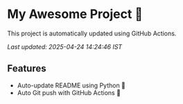 # My Awesome Project 🚀

This project is automatically updated using GitHub Actions.

_Last updated: 2025-04-24 14:24:46 IST_

## Features
- Auto-update README using Python 🐍
- Auto Git push with GitHub Actions 🤖
